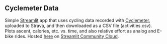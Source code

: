 ## Cyclemeter Data

Simple [Streamlit](https://streamlit.io/) app that uses cycling data recorded with [Cyclemeter](https://cyclemeter.com/), uploaded to Strava, and then downloaded as a CSV file (activities.csv). Plots ascent, calories, etc. vs. time, and also relative effort as analog and E-bike rides. Hosted [here](https://cyclemeter-4zvccteaqusorsnjrfetfq.streamlit.app/) on [Streamlit Community Cloud](https://streamlit.io/cloud).
